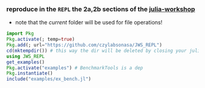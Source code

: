 ### reproduce in the `REPL` the 2a,2b sections of the [julia-workshop](https://crsl4.github.io/julia-workshop/)
  - note that the *current* folder will be used for file operations!

```julia
import Pkg
Pkg.activate(; temp=true)
Pkg.add(; url="https://github.com/czylabsonasa/JWS_REPL")
cd(mktempdir()) # this way the dir will be deleted by closing your julia session
using JWS_REPL
get_examples()
Pkg.activate("examples") # BenchmarkTools is a dep
Pkg.instantiate()
include("examples/ex_bench.jl")
```
